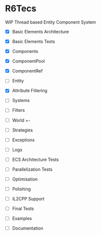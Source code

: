 # R6Tecs
WIP Thread based Entity Component System

- [x] Basic Elements Architecture
- [x] Basic Elements Tests
- [x] Components
- [x] ComponentPool
- [x] ComponentRef
- [ ] Entity
- [x] Attribute Filtering
- [ ] Systems
- [ ] Filters
- [ ] World +-
- [ ] Strategies
- [ ] Exceptions
- [ ] Logs
- [ ] ECS Architecture Tests
- [ ] Parallelization Tests
- [ ] Optimisation
- [ ] Polishing
- [ ] IL2CPP Support
- [ ] Final Tests
- [ ] Examples
- [ ] Documentation

